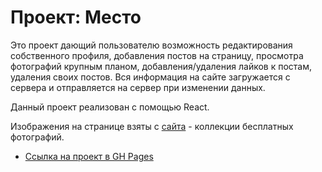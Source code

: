 # Проект: Место

Это проект дающий пользователю возможность редактирования собственного профиля, добавления постов на страницу, просмотра фотографий крупным планом, добавления/удаления лайков к постам, удаления своих постов. Вся информация на сайте загружается с сервера и отправляется на сервер при изменении данных.

Данный проект реализован с помощью React.

Изображения на странице взяты с [сайта](https://unsplash.com) - коллекции бесплатных фотографий.

* [Ссылка на проект в GH Pages](https://dariy-iva.github.io/mesto-react/)